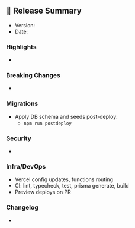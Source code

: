 ## 🚀 Release Summary

- Version: <!-- e.g. v1.2.3 -->
- Date: <!-- YYYY-MM-DD -->

### Highlights
- <!-- Key features and improvements -->

### Breaking Changes
- <!-- Any breaking changes and migration notes -->

### Migrations
- Apply DB schema and seeds post-deploy:
  - `npm run postdeploy`

### Security
- <!-- Security fixes, dependency bumps -->

### Infra/DevOps
- Vercel config updates, functions routing
- CI: lint, typecheck, test, prisma generate, build
- Preview deploys on PR

### Changelog
- <!-- List PRs/issues included in this release -->